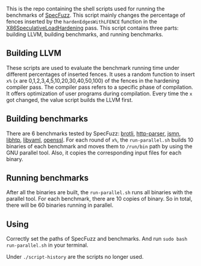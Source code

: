 This is the repo containing the shell scripts used for running the benchmarks of [SpecFuzz](https://github.com/OleksiiOleksenko/SpecFuzz). 
This script mainly changes the percentage of fences inserted by the `hardenEdgesWithLFENCE` function in the [X86SpeculativeLoadHardening](https://github.com/OleksiiOleksenko/SpecFuzz/blob/master/install/patches/llvm/X86SpeculativeLoadHardening.cpp) pass. This script contains three parts: building LLVM, building benchmarks, and running benchmarks.

## Building LLVM
These scripts are used to evaluate the benchmark running time under different percentages of inserted fences. It uses a random function to insert `x%` (`x` are 0,1,2,3,4,5,10,20,30,40,50,100) of the fences in the hardening compiler pass. The compiler pass refers to a specific phase of compilation. It offers optimization of user programs during compilation. Every time the `x` got changed, the value script builds the LLVM first.
## Building benchmarks
There are 6 benchmarks tested by SpecFuzz: [brotli](https://github.com/google/brotli), [http-parser](https://github.com/nodejs/http-parser), [jsmn](https://github.com/zserge/jsmn), [libhtp](https://github.com/OISF/libhtp), [libyaml](https://github.com/yaml/libyaml), [openssl](https://github.com/openssl/openssl). For each round of `x%`, the `run-parallel.sh` builds 10 binaries of each benchmark and moves them to `/run/bin` path by using the GNU parallel tool. Also, it copies the corresponding input files for each binary.
## Running benchmarks
After all the binaries are built, the `run-parallel.sh` runs all binaries with the parallel tool. For each benchmark, there are 10 copies of binary. So in total, there will be 60 binaries running in parallel.
## Using
Correctly set the paths of SpecFuzz and benchmarks. And run `sudo bash run-parallel.sh` in your terminal.

Under `./script-history` are the scripts no longer used.